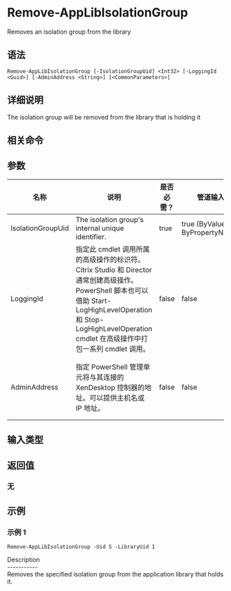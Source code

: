 # Remove-AppLibIsolationGroup

Removes an isolation group from the library

## 语法

    Remove-AppLibIsolationGroup [-IsolationGroupUid] <Int32> [-LoggingId <Guid>] [-AdminAddress <String>] [<CommonParameters>]
    

## 详细说明

The isolation group will be removed from the library that is holding it

## 相关命令

## 参数

| 名称                | 说明                                                                                                                                                                     | 是否必需？ | 管道输入                           | 默认值                                   |
| ----------------- | ---------------------------------------------------------------------------------------------------------------------------------------------------------------------- | ----- | ------------------------------ | ------------------------------------- |
| IsolationGroupUid | The isolation group's internal unique identifier.                                                                                                                      | true  | true (ByValue, ByPropertyName) |                                       |
| LoggingId         | 指定此 cmdlet 调用所属的高级操作的标识符。 Citrix Studio 和 Director 通常创建高级操作。 PowerShell 脚本也可以借助 Start-LogHighLevelOperation 和 Stop-LogHighLevelOperation cmdlet 在高级操作中打包一系列 cmdlet 调用。 | false | false                          |                                       |
| AdminAddress      | 指定 PowerShell 管理单元将与其连接的 XenDesktop 控制器的地址。可以提供主机名或 IP 地址。                                                                                                             | false | false                          | Localhost。一旦有 cmdlet 提供了某个值，此值将变为默认值。 |

## 输入类型

### 

## 返回值

### 无

## 示例

### 示例 1

    Remove-AppLibIsolationGroup -Uid 5 -LibraryUid 1
    

Description  
\---\---\-----  
Removes the specified isolation group from the application library that holds it.